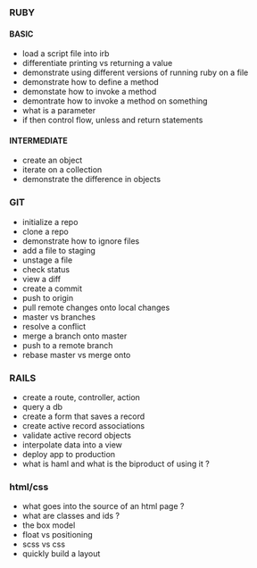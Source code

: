 ### RUBY

#### BASIC 
- load a script file into irb
- differentiate printing vs returning a value
- demonstrate using different versions of running ruby on a file
- demonstrate how to define a method
- demonstate how to invoke a method
- demontrate how to invoke a method on something
- what is a parameter
- if then control flow, unless and return statements

#### INTERMEDIATE

- create an object
- iterate on a collection
- demonstrate the difference in objects


### GIT

- initialize a repo
- clone a repo
- demonstrate how to ignore files
- add a file to staging
- unstage a file
- check status
- view a diff
- create a commit
- push to origin
- pull remote changes onto local changes
- master vs branches
- resolve a conflict
- merge a branch onto master
- push to a remote branch
- rebase master vs merge onto

### RAILS

- create a route, controller, action
- query a db
- create a form that saves a record
- create active record associations
- validate active record objects
- interpolate data into a view
- deploy app to production
- what is haml and what is the biproduct of using it ? 

### html/css

- what goes into the source of an html page ? 
- what are classes and ids ? 
- the box model
- float vs positioning
- scss vs css
- quickly build a layout

